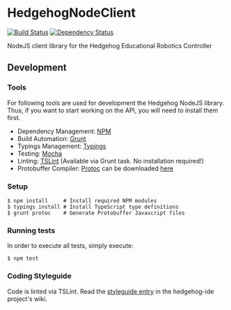 # HedgehogNodeClient
[![Build Status](https://travis-ci.org/PRIArobotics/HedgehogNodeClient.svg?branch=master)](https://travis-ci.org/PRIArobotics/HedgehogNodeClient)
[![Dependency Status](https://david-dm.org/priarobotics/HedgehogNodeClient/status.svg)](https://david-dm.org/priarobotics/HedgehogNodeClient)

NodeJS client library for the Hedgehog Educational Robotics Controller

## Development
### Tools
For following tools are used for development the Hedgehog NodeJS library.
Thus, if you want to start working on the API, you will need to install them first.
- Dependency Management: [NPM](https://www.npmjs.com/)
- Build Automation: [Grunt](http://gruntjs.com/)
- Typings Management: [Typings](https://github.com/typings/typings)
- Testing: [Mocha](http://mochajs.org/)
- Linting: [TSLint](https://palantir.github.io/tslint/) (Available via Grunt task. No installation required!)
- Protobuffer Compiler: [Protoc](https://github.com/google/protobuf) can be downloaded [here](https://github.com/google/protobuf/releases)  

### Setup
```
$ npm install     # Install required NPM modules
$ typings install # Install TypeScript type definitions
$ grunt protoc    # Generate Protobuffer Javascript files
```

### Running tests
In order to execute all tests, simply execute:
```
$ npm test
```

### Coding Styleguide
Code is linted via TSLint.
Read the [styleguide entry](https://github.com/PRIArobotics/hedgehog-ide/wiki/Styleguide) in the hedgehog-ide project's wiki.
